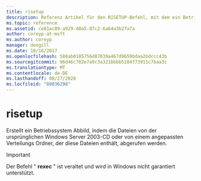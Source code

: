 ```yaml
---
title: risetup
description: Referenz Artikel für den RISETUP-Befehl, mit dem ein Betriebssystem Abbild erstellt wird, indem die Dateien von der ursprünglichen Windows Server 2003-CD oder von einem angepassten Verteilungs Ordner, der diese Dateien enthält, abgerufen werden.
ms.topic: reference
ms.assetid: ce81ac89-a929-40a5-87c2-6a64a3b27a7a
author: coreyp-at-msft
ms.author: coreyp
manager: dongill
ms.date: 10/16/2017
ms.openlocfilehash: 588ab0105756d87839a467d9659bdaa2bdccc43b
ms.sourcegitcommit: 96d46c702e7a9c3a321bbbb5284f73911c7baa3c
ms.translationtype: MT
ms.contentlocale: de-DE
ms.lasthandoff: 08/27/2020
ms.locfileid: "89036298"
---
```

# <a name="risetup"></a>risetup

Erstellt ein Betriebssystem Abbild, indem die Dateien von der ursprünglichen Windows Server 2003-CD oder von einem angepassten Verteilungs Ordner, der diese Dateien enthält, abgerufen werden.

> [!IMPORTANT]
> Der Befehl " **rexec** " ist veraltet und wird in Windows nicht garantiert unterstützt.
